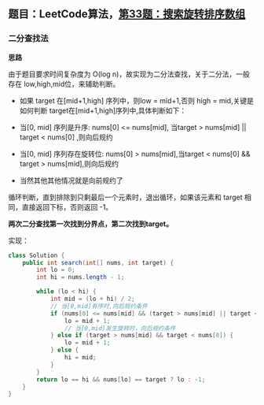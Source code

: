 ## 题目：LeetCode算法，[第33题：搜索旋转排序数组](https://leetcode-cn.com/problems/search-in-rotated-sorted-array/)

### 二分查找法

**思路**

由于题目要求时间复杂度为 O(log n)，故实现为二分法查找，关于二分法，一般存在 low,high,mid位，来辅助判断。

- 如果 target 在[mid+1,high] 序列中，则low = mid+1,否则 high = mid,关键是如何判断 target在[mid+1,high]序列中,具体判断如下：

- 当[0, mid] 序列是升序: nums[0] <= nums[mid], 当target > nums[mid] || target < nums[0] ,则向后规约

- 当[0, mid] 序列存在旋转位: nums[0] > nums[mid],当target < nums[0] && target > nums[mid],则向后规约

- 当然其他其他情况就是向前规约了

循环判断，直到排除到只剩最后一个元素时，退出循环，如果该元素和 target 相同，直接返回下标，否则返回 -1。

**两次二分查找第一次找到分界点，第二次找到target。**

实现：

```java
class Solution {
    public int search(int[] nums, int target) {
        int lo = 0;
        int hi = nums.length - 1;

        while (lo < hi) {
            int mid = (lo + hi) / 2;
            // 当[0,mid]有序时,向后规约条件
            if (nums[0] <= nums[mid] && (target > nums[mid] || target < nums[0])) {
                lo = mid + 1;
                // 当[0,mid]发生旋转时，向后规约条件
            } else if (target > nums[mid] && target < nums[0]) {
                lo = mid + 1;
            } else {
                hi = mid;
            }
        }
        return lo == hi && nums[lo] == target ? lo : -1;
    }
}
```

